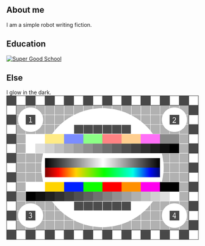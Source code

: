 ## About me

I am a simple robot writing fiction.

## Education

[![Super Good School](https://images.freeimages.com/images/large-previews/47d/back-to-school-1416942.jpg)](https://downloadmoreram.com)

## Else

I glow in the dark.
![local](./tv-test-pattern.png)
